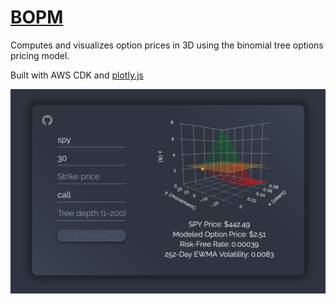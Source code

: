 # [BOPM](https://feefs.me/bopm-cdk)
Computes and visualizes option prices in 3D using the binomial tree options pricing model.

Built with AWS CDK and [plotly.js](https://github.com/plotly/plotly.js)

<p align="center">
    <img src="demo.png" alt="demo">
<p>
